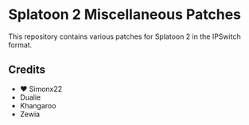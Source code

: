 # Splatoon 2 Miscellaneous Patches

This repository contains various patches for Splatoon 2 in the IPSwitch format.

## Credits

* ❤ Simonx22
* Dualie
* Khangaroo
* Zewia
